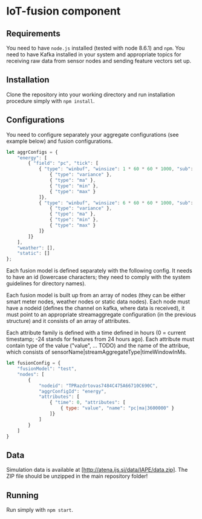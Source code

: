 # IoT-fusion component

## Requirements
You need to have ```node.js``` installed (tested with node 8.6.1) and ```npm```. You need to have Kafka installed in your system and appropriate topics for receiving raw data from sensor nodes and sending feature vectors set up.

## Installation
Clone the repository into your working directory and run installation procedure simply with ```npm install```.

## Configurations
You need to configure separately your aggregate configurations (see example below) and fusion configurations.

```javascript
let aggrConfigs = {
    "energy": [
        { "field": "pc", "tick": [
            { "type": "winbuf", "winsize": 1 * 60 * 60 * 1000, "sub": [
                { "type": "variance" },
                { "type": "ma" },
                { "type": "min" },
                { "type": "max" }
            ]},
            { "type": "winbuf", "winsize": 6 * 60 * 60 * 1000, "sub": [
                { "type": "variance" },
                { "type": "ma" },
                { "type": "min" },
                { "type": "max" }
            ]}
        ]}
    ],
    "weather": [],
    "static": []
};
```
Each fusion model is defined separately with the following config. It needs to have an id (lowercase characters; they need to comply with the system guidelines for directory names).

Each fusion model is built up from an array of nodes (they can be either smart meter nodes, weather nodes or static data nodes). Each node must have a nodeid (defines the channel on kafka, where data is received), it must point to an appropriate streamaggregate configuration (in the previous structure) and it consists of an array of attributes.

Each attribute family is defined with a time defined in hours (0 = current timestamp; -24 stands for features from 24 hours ago). Each attribute must contain type of the value ("value", ... TODO) and the name of the attribue, which consists of sensorName|streamAggregateType|timeWindowInMs.

```javascript
let fusionConfig = {
    "fusionModel": "test",
    "nodes": [
        {
            "nodeid": "TPRazdrtovas7484C475A66710C690C",
            "aggrConfigId": "energy",
            "attributes": [
                { "time": 0, "attributes": [
                    { type: "value", "name": "pc|ma|3600000" }
                ]}
            ]
        }
    ]
}
```

## Data
Simulation data is available at [http://atena.ijs.si/data/IAPE/data.zip]. The ZIP file should be unzipped in the main repository folder!

## Running
Run simply with ```npm start```.

